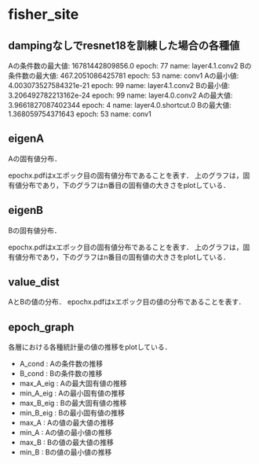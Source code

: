 # fisher_site

## dampingなしでresnet18を訓練した場合の各種値

Aの条件数の最大値: 16781442809856.0  epoch:  77  name:  layer4.1.conv2
Bの条件数の最大値: 467.2051086425781  epoch:  53  name:  conv1
Aの最小値: 4.003073527584321e-21  epoch:  99  name:  layer4.1.conv2
Bの最小値: 3.206492782213162e-24  epoch:  99  name:  layer4.0.conv2
Aの最大値: 3.9661827087402344  epoch:  4  name:  layer4.0.shortcut.0
Bの最大値: 1.368059754371643  epoch:  53  name:  conv1

## eigenA

Aの固有値分布．

epochx.pdfはxエポック目の固有値分布であることを表す．
上のグラフは，固有値分布であり，下のグラフはn番目の固有値の大きさをplotしている．

## eigenB

Bの固有値分布．

epochx.pdfはxエポック目の固有値分布であることを表す．
上のグラフは，固有値分布であり，下のグラフはn番目の固有値の大きさをplotしている．

## value_dist

AとBの値の分布．
epochx.pdfはxエポック目の値の分布であることを表す．

## epoch_graph

各層における各種統計量の値の推移をplotしている．

- A_cond : Aの条件数の推移
- B_cond : Bの条件数の推移
- max_A_eig : Aの最大固有値の推移
- min_A_eig : Aの最小固有値の推移
- max_B_eig : Bの最大固有値の推移
- min_B_eig : Bの最小固有値の推移
- max_A : Aの値の最大値の推移
- min_A : Aの値の最小値の推移
- max_B : Bの値の最大値の推移
- min_B : Bの値の最小値の推移
